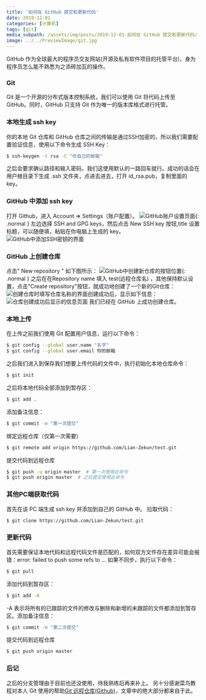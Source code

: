 ```yaml
---
title: '如何在 GitHub 提交和更新代码'
date: 2019-12-01
categories: [计算机]
tags: [git]
media_subpath: /assets/img/posts/2019-12-01-如何在 GitHub 提交和更新代码/
image: ../../PreviewImage/git.jpg
---
```


  GitHub 作为全球最大的程序员交友网站(开源及私有软件项目的托管平台)，身为程序员怎么能不熟悉为之添砖加瓦的操作。

### Git

  Git 是一个开源的分布式版本控制系统，我们可以使用 Git 将代码上传至 GitHub。同时，GitHub 只支持 Git 作为唯一的版本库格式进行托管。

### 本地生成 ssh key

  你的本地 Git 仓库和 GitHub 仓库之间的传输是通过SSH加密的，所以我们需要配置验证信息，使用以下命令生成 SSH Key：

```bash
$ ssh-keygen -t rsa -C "你自己的邮箱"
```

  之后会要求确认路径和输入密码，我们这使用默认的一路回车就行。成功的话会在 用户根目录下生成 .ssh 文件夹，点进去进去，打开 id_rsa.pub，复制里面的 key。

### GitHub 中添加 ssh key

  打开 Github，进入 Account => Settings（账户配置）。
  ![GitHub账户设置页面](github-settings.png){: .normal }
  左边选择 SSH and GPG keys，然后点击 New SSH key 按钮,title 设置标题，可以随便填，粘贴在你电脑上生成的 key。
  ![GitHub中添加SSH密钥的界面](ssh-key.png)

### GitHub 上创建仓库

  点击" New repository " 如下图所示：
  ![GitHub中创建新仓库的按钮位置](new-repository.png){: .normal }
  之后在在Repository name 填入 test(远程仓库名) ，其他保持默认设置，点击"Create repository"按钮，就成功地创建了一个新的Git仓库：
  ![创建仓库时填写仓库名称的界面](repository-name.png)创建成功后，显示如下信息：![仓库创建成功后显示的信息页面](repository-created.png)
  我们已经在 GitHub 上成功创建仓库。

### 本地上传

  在上传之前我们使用 Git 配置用户信息，运行以下命令：

```bash
$ git config --global user.name "名字"
$ git config --global user.email 你的邮箱
```

之后我们进入到保存我们想要上传代码的文件中，执行初始化本地仓库命令：

```bash
$ git init
```

之后将本地代码全部添加到暂存区：

```bash
$ git add .
```

添加备注信息：

```bash
$ git commit -m "第一次提交"
```

绑定远程仓库（仅第一次需要）

```bash
$ git remote add origin https://github.com/Lian-Zekun/test.git
```

提交代码到远程仓库

```bash
$ git push -u origin master  # 第一次使用此命令
$ git push origin master  # 之后提交使用此命令
```

### 其他PC端获取代码

首先在该 PC 端生成 ssh key 并添加到自己的 GitHub 中。
拉取代码：

```bash
$ git clone https://github.com/Lian-Zekun/test.git
```

### 更新代码

首先需要保证本地代码和远程代码文件是匹配的，如何双方文件存在差异可能会报错：error: failed to push some refs to ...
如果不同步，执行以下命令：

```bash
$ git pull
```

添加代码到暂存区：

```bash
$ git add -A
```

-A 表示将所有的已跟踪的文件的修改与删除和新增的未跟踪的文件都添加到暂存区。添加备注信息：

```bash
$ git commit -m "第二次提交"
```

提交代码到远程仓库

```bash
$ git push origin master
```

### 后记

之后的分支管理由于目前也还没使用，待我熟练后再来补上。
另十分感谢菜鸟教程对本人 Git 使用的帮助[Git 远程仓库(Github)](https://www.runoob.com/git/git-remote-repo.html)，文章中的绝大部分都来自于此。